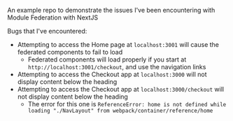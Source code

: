 An example repo to demonstrate the issues I've been encountering with Module Federation with NextJS

Bugs that I've encountered:

- Attempting to access the Home page at `localhost:3001` will cause the federated components to fail to load
  - Federated components will load properly if you start at `http://localhost:3001/checkout`, and use the navigation links
- Attempting to access the Checkout app at `localhost:3000` will not display content below the heading
- Attempting to access the Checkout app at `localhost:3000/checkout` will not display content below the heading
  - The error for this one is `ReferenceError: home is not defined while loading "./NavLayout" from webpack/container/reference/home`
